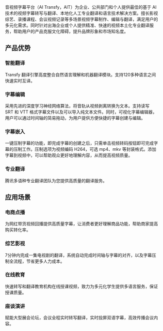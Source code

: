 音视频字幕平台（AI Transfy，AIT）为企业、公共部门和个人提供最佳的基于 AI 技术的视频字幕转写与翻译、本地化人工专业翻译和语言技术解决方案。擅长影视综艺、录播课程、会议视频记录等多场景视频字幕制作、编辑与翻译，满足用户的多元化需求。同时针对出海企业或个人提供精准、快速的视频本土化专业翻译服务，帮助用户的产品克服文化障碍，提升品牌形象和市场知名度。

## 产品优势

### 智能翻译
Transfy 翻译引擎高度整合自然语言理解和机器翻译模块。支持120多种语言之间快速实时互译。

### 字幕编辑
采用先进的深度学习神经网络算法，将音轨从视频剥离转换为文本。支持读写 SRT 和 VTT 格式字幕文件以及可以导入纯文本文件。同时，可视化字幕编辑器，用户可以通过时间轴的简易拖动，为用户提供方便快捷的字幕创建与编辑。

### 字幕嵌入
一键压制字幕的功能，即完成字幕的创建之后，只需单击视频转码按钮即可完成字幕的压制工作。压制选项为视频编码 H264，可选 mp4、mkv 等封装格式。添加字幕到视频中，可以帮助观众更好地理解内容，从而提高视频质量。

### 专业翻译
腾讯多语种专业翻译团队为您提供高质量的翻译服务。


## 应用场景

### 电商点播
为网红带货视频回播提供高质量字幕，让消费者更好理解商品功能，帮助商家提高购买转化率。

### 综艺影视
7分钟内完成一集电视剧的翻译，系统自动完成时间轴与字幕的对齐，以及字幕压制全流程，节省更多人力成本。

### 在线教育
快速转写和翻译教育机构在线授课视频，致力为多元化学生提供多语言服务，保证授课质量。

### 座谈演讲
赋能大型展会论坛，会议全程实时转写翻译，实时投屏双语字幕，高效传播会议内容。
